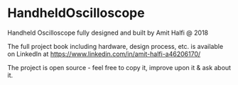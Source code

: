 # HandheldOscilloscope
Handheld Oscilloscope fully designed and built by Amit Halfi @ 2018

The full project book including hardware, design process, etc. is available on LinkedIn at https://www.linkedin.com/in/amit-halfi-a46206170/

The project is open source - feel free to copy it, improve upon it & ask about it.
